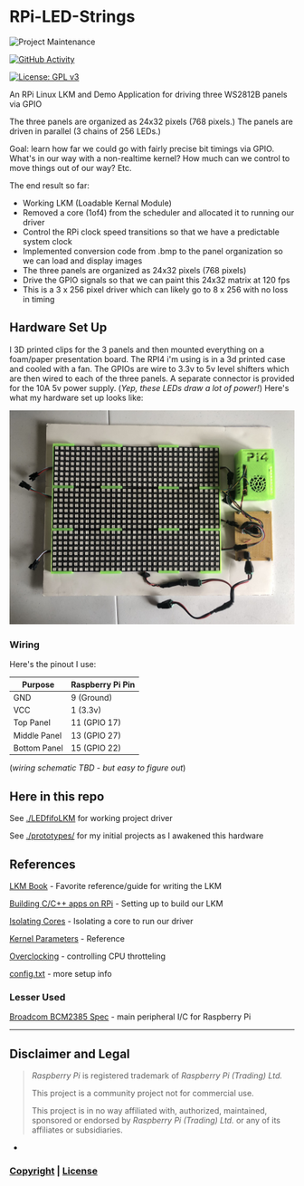 # RPi-LED-Strings

![Project Maintenance][maintenance-shield]

[![GitHub Activity][commits-shield]][commits]

[![License: GPL v3](https://img.shields.io/badge/License-GPLv3-blue.svg)](https://www.gnu.org/licenses/gpl-3.0)


An RPi Linux LKM and Demo Application for driving three WS2812B panels via GPIO

The three panels are organized as 24x32 pixels (768 pixels.) The panels are driven in parallel (3 chains of 256 LEDs.)

Goal: learn how far we could go with fairly precise bit timings via GPIO. What's in our way with a non-realtime kernel?  How much can we control to move things out of our way?  Etc.

The end result so far:

- Working LKM (Loadable Kernal Module)
- Removed a core (1of4) from the scheduler and allocated it to running our driver
- Control the RPi clock speed transitions so that we have a predictable system clock
- Implemented conversion code from .bmp to the panel organization so we can load and display images
- The three panels are organized as 24x32 pixels (768 pixels)
- Drive the GPIO signals so that we can paint this 24x32 matrix at 120 fps
- This is a 3 x 256 pixel driver which can likely go to 8 x 256 with no loss in timing

## Hardware Set Up

I 3D printed clips for the 3 panels and then mounted everything on a foam/paper presentation board. The RPI4 i'm using is in a 3d printed case and cooled with a fan. The GPIOs are wire to 3.3v to 5v level shifters which are then wired to each of the three panels.  A separate connector is provided for the 10A 5v power supply. (*Yep, these LEDs draw a lot of power!*)  Here's what my hardware set up looks like:

![Test Hardware](./images/TestHardware.jpg)

### Wiring

Here's the pinout I use:

| Purpose | Raspberry Pi Pin |
|------------|------------------|
| GND        | 9 (Ground) |
| VCC        | 1 (3.3v) |
| Top Panel    | 11 (GPIO 17) |
| Middle Panel       | 13 (GPIO 27) |
| Bottom Panel | 15 (GPIO 22) |

(*wiring schematic TBD* - *but easy to figure out*)


## Here in this repo

See [./LEDfifoLKM](LEDfifoLKM) for working project driver

See [./prototypes/](prototypes) for my initial projects as I awakened this hardware


## References

[LKM Book](https://lwn.net/Kernel/LDD3/) - Favorite reference/guide for writing the LKM

[Building C/C++ apps on RPi](https://help.ubuntu.com/community/CompilingEasyHowTo) - Setting up to build our LKM

[Isolating Cores](https://yosh.ke.mu/raspberry_pi_isolating_cores_in_linux_kernel) - Isolating a core to run our driver

[Kernel Parameters](https://github.com/raspberrypi/linux/blob/rpi-3.2.27/Documentation/kernel-parameters.txt) - Reference

[Overclocking](https://www.raspberrypi.org/documentation/configuration/config-txt/overclocking.md) - controlling CPU throtteling 

[config.txt](https://www.raspberrypi.org/documentation/configuration/config-txt/README.md) - more setup info



### Lesser Used

[Broadcom BCM2385 Spec](http://www.raspberrypi.org/wp-content/uploads/2012/02/BCM2835-ARM-Peripherals.pdf) - main peripheral I/C for Raspberry Pi


----

## Disclaimer and Legal

> *Raspberry Pi* is registered trademark of *Raspberry Pi (Trading) Ltd.*
>
> This project is a community project not for commercial use.
>
> This project is in no way affiliated with, authorized, maintained, sponsored or endorsed by *Raspberry Pi (Trading) Ltd.* or any of its affiliates or subsidiaries.

-

### [Copyright](copyright) | [License](LICENSE)

[commits-shield]: https://img.shields.io/github/commit-activity/y/ironsheep/RPi-LED-Strings.svg?style=for-the-badge
[commits]: https://github.com/ironsheep/RPi-LED-Strings/commits/master

[license-shield]: https://img.shields.io/github/license/ironsheep/RPi-LED-Strings.svg?style=for-the-badge

[maintenance-shield]: https://img.shields.io/badge/maintainer-S%20M%20Moraco%20%40ironsheepbiz-blue.svg?style=for-the-badge

[releases-shield]: https://img.shields.io/github/release/ironsheep/RPi-LED-Strings.svg?style=for-the-badge
[releases]: https://github.com/ironsheep/RPi-LED-Strings/releases

